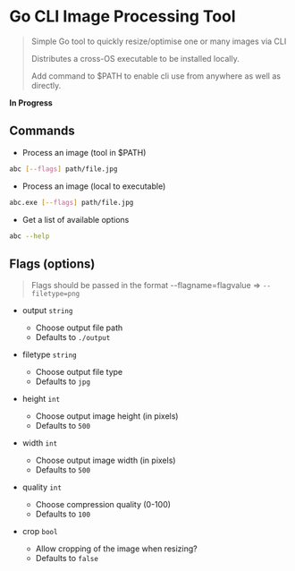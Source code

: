 # Go CLI Image Processing Tool

> Simple Go tool to quickly resize/optimise one or many images via CLI
>
> Distributes a cross-OS executable to be installed locally.
>
> Add command to $PATH to enable cli use from anywhere as well as directly.

**In Progress**

## Commands

- Process an image (tool in $PATH)

```bash
abc [--flags] path/file.jpg
```

- Process an image (local to executable)

```bash
abc.exe [--flags] path/file.jpg
```

- Get a list of available options

```bash
abc --help
```

## Flags (options)

> Flags should be passed in the format --flagname=flagvalue => `--filetype=png`

- output `string`

  - Choose output file path
  - Defaults to `./output`

- filetype `string`

  - Choose output file type
  - Defaults to `jpg`

- height `int`

  - Choose output image height (in pixels)
  - Defaults to `500`

- width `int`

  - Choose output image width (in pixels)
  - Defaults to `500`

- quality `int`

  - Choose compression quality (0-100)
  - Defaults to `100`

- crop `bool`
  - Allow cropping of the image when resizing?
  - Defaults to `false`
